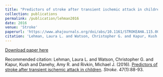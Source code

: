 ```yaml
---
title: "Predictors of stroke after transient ischemic attack in children"
collection: publications
permalink: /publication/lehman2016
date: 2016
venue: 'Stroke'
paperurl: 'https://www.ahajournals.org/doi/abs/10.1161/STROKEAHA.115.009904'
citation: 'Lehman, Laura L. and Watson, Christopher G. and Kapur, Kush and Danehy, Amy R. and Rivkin, Michael J. (2016). <u>Predictors of stroke after transient ischemic attack in children</u>. <i>Stroke</i>. 47(1):88-93.'
---
```


<a href='https://www.ahajournals.org/doi/abs/10.1161/STROKEAHA.115.009904'>Download paper here</a>

Recommended citation: Lehman, Laura L. and Watson, Christopher G. and Kapur, Kush and Danehy, Amy R. and Rivkin, Michael J. (2016). <u>Predictors of stroke after transient ischemic attack in children</u>. <i>Stroke</i>. 47(1):88-93.